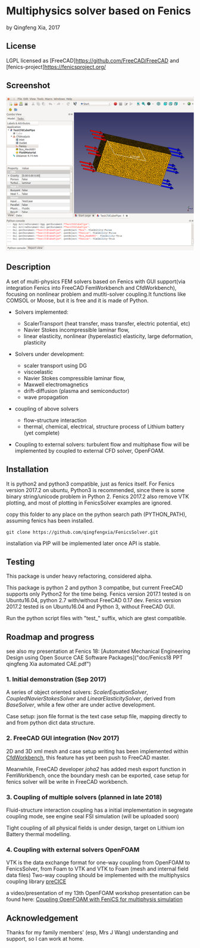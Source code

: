 # Multiphysics solver based on Fenics

by Qingfeng Xia, 2017

## License

LGPL licensed as [FreeCAD]<https://github.com/FreeCAD/FreeCAD> and [fenics-project]<https://fenicsproject.org/>

## Screenshot

![FenicsSolver as a CFD solver in CfdWorkbench of FreeCAD](FenicsSolver_FreeCAD.png?raw=true "FenicsSolver as a CFD solver in CfdWorkbench of FreeCAD")

## Description

A set of multi-physics FEM solvers based on Fenics with GUI support(via integration Fenics into FreeCAD FemWorkbench and CfdWorkbench), focusing on nonlinear problem and mutlti-solver coupling.It functions like COMSOL or Moose, but it is free and it is made of Python.

+ Solvers implemented:
  - ScalerTransport (heat transfer, mass transfer, electric potential, etc)
  - Navier Stokes incompressible laminar flow, 
  - linear elasticity, nonlinear (hyperelastic) elasticity, large deformation, plasticity

+ Solvers under development:
  - scaler transport using DG
  - viscoelastic
  - Navier Stokes compressible laminar flow, 
  - Maxwell electromagnetics
  - drift-diffusion (plasma and semiconductor)
  - wave propagation

+ coupling of above solvers
  - flow-structure interaction
  - thermal, chemical, electrical, structure process of Lithium battery (yet complete)

+ Coupling to external solvers: turbulent flow and multiphase flow will be implemented by coupled to external CFD solver, OpenFOAM.


## Installation

It is python2 and python3 compatible, just as fenics itself. For Fenics version 2017.2 on ubuntu, Python3 is recommended, since there is some binary string/unicode problem in Python 2. Fenics 2017.2 also remove VTK plotting, and most of plotting in FenicsSolver examples are ignored.

copy this folder to any place on the python search path (PYTHON_PATH), assuming fenics has been installed. 

```
git clone https://github.com/qingfengxia/FenicsSolver.git
```

installation via PIP will be implemented later once API is stable. 

## Testing

This package is under heavy refactoring, considered alpha.

This package is python 2 and python 3 compatibe, but current FreeCAD supports only Python2 for the time being.
Fenics version 2017.1 tested is on Ubuntu16.04, python 2.7 with/without FreeCAD 0.17 dev.
Fenics version 2017.2 tested is on Ubuntu16.04 and Python 3, without FreeCAD GUI. 

Run the python script files with "test_" suffix, which are gtest compatible. 


## Roadmap and progress

see also my presentation at Fenics 18: [Automated Mechanical Engineering Design using Open Source CAE Software Packages]("doc/Fenics18 PPT qingfeng Xia automated CAE.pdf")

### 1. Initial demonstration (Sep 2017)

A series of object oriented solvers: *ScalerEquationSolver*, *CoupledNavierStokesSolver* and *LinearElasticitySolver*, derived from *BaseSolver*, while a few other are under active development. 

Case setup: json file format is the text case setup file, mapping directly to and from python dict data structure.

### 2. FreeCAD GUI integration (Nov 2017)

2D and 3D xml mesh and case setup writing has been implemented within [CfdWorkbench](https://github.com/qingfengxia/Cfd), this feature has yet been push to FreeCAD master.
 
Meanwhile, FreeCAD developer *joha2* has added mesh export function in FemWorkbench, once the boundary mesh can be exported, case setup for fenics solver will be write in FreeCAD workbench.


### 3. Coupling of multiple solvers (planned in late 2018)

Fluid-structure interaction coupling has a initial implementation in segregate coupling mode, see engine seal FSI simulation (will be uploaded soon)

Tight coupling of all physical fields is under design, target on Lithium ion Battery thermal modelling.

### 4. Coupling with external solvers OpenFOAM

VTK is the data exchange format for one-way coupling from OpenFOAM to FenicsSolver, from Foam to VTK and VTK to Foam (mesh and internal field data files)
Two-way coupling should be implemented with the multiphysics coupling library [preCICE](https://github.com/precice/precice)

a video/presentation of my 13th OpenFOAM workshop presentation can be found here:
[Coupling OpenFOAM with FeniCS for multiphysis simulation](https://www.iesensor.com/blog/2018/06/25/coupling-openfoam-with-fenics-for-multiphysis-simulation-openfoam-workshop-13-presentation/)


## Acknowledgement

Thanks for my family members' (esp, Mrs J Wang) understanding and support, so I can work at home.




